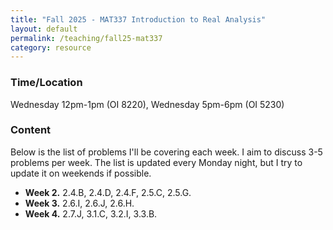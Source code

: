 ```yaml
---
title: "Fall 2025 - MAT337 Introduction to Real Analysis"
layout: default
permalink: /teaching/fall25-mat337
category: resource
---
```


### Time/Location
Wednesday 12pm-1pm (OI 8220), Wednesday 5pm-6pm (OI 5230)

### Content
Below is the list of problems I'll be covering each week. I aim to discuss 3-5 problems per week. The list is updated every Monday night, but I try to update it on weekends if possible.
<ul>
   <li><strong>Week 2.</strong> 2.4.B, 2.4.D, 2.4.F, 2.5.C, 2.5.G. </li>
   <li><strong>Week 3.</strong> 2.6.I, 2.6.J, 2.6.H. </li>
   <li><strong>Week 4.</strong> 2.7.J, 3.1.C, 3.2.I, 3.3.B. </li>
</ul>


